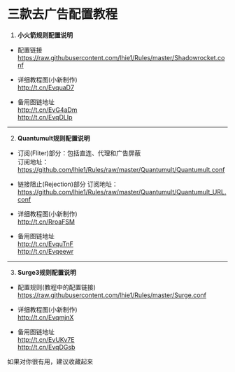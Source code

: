 # 三款去广告配置教程

1. **小火箭规则配置说明**  

- 配置链接  
https://raw.githubusercontent.com/lhie1/Rules/master/Shadowrocket.conf

- 详细教程图(小新制作)  
http://t.cn/EvquaD7  

- 备用图链地址  
http://t.cn/EvG4aDm  
http://t.cn/EvqDLIp  


----------------------------
2. **Quantumult规则配置说明**  

- 订阅(Fliter)部分：包括直连、代理和广告屏蔽  
订阅地址：https://github.com/lhie1/Rules/raw/master/Quantumult/Quantumult.conf  

- 链接阻止(Rejection)部分
订阅地址：https://github.com/lhie1/Rules/raw/master/Quantumult/Quantumult_URL.conf  

- 详细教程图(小新制作)  
http://t.cn/RroaFSM  

- 备用图链地址  
http://t.cn/EvquTnF  
http://t.cn/Evqeewr  

----------------------------
3. **Surge3规则配置说明**  

- 配置规则(教程中的配置链接)  
https://raw.githubusercontent.com/lhie1/Rules/master/Surge.conf  

- 详细教程图(小新制作)    
http://t.cn/EvqmjnX    

- 备用图链地址   
http://t.cn/EvUKv7E    
http://t.cn/EvqDGsb    

如果对你很有用，建议收藏起来  
